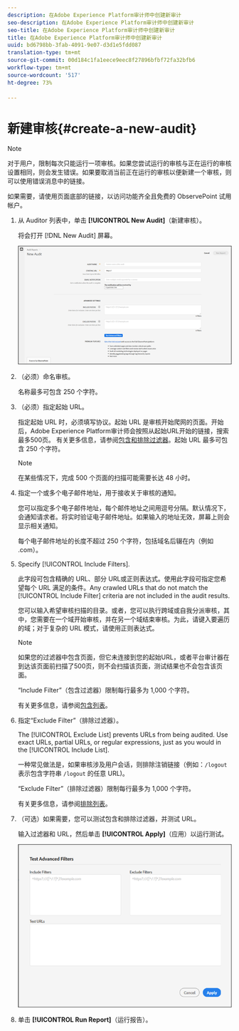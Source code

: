 ```yaml
---
description: 在Adobe Experience Platform审计师中创建新审计
seo-description: 在Adobe Experience Platform审计师中创建新审计
seo-title: 在Adobe Experience Platform审计师中创建新审计
title: 在Adobe Experience Platform审计师中创建新审计
uuid: bd6798bb-3fab-4091-9e07-d3d1e5fdd087
translation-type: tm+mt
source-git-commit: 00d184c1fa1eece9eec8f27896bfbf72fa32bfb6
workflow-type: tm+mt
source-wordcount: '517'
ht-degree: 73%

---
```



# 新建审核{#create-a-new-audit}

>[!NOTE]
>
>对于用户，限制每次只能运行一项审核。如果您尝试运行的审核与正在运行的审核设置相同，则会发生错误。如果要取消当前正在运行的审核以便新建一个审核，则可以使用错误消息中的链接。

如果需要，请使用页面底部的链接，以访问功能齐全且免费的 ObservePoint 试用帐户。

1. 从 Auditor 列表中，单击 **[!UICONTROL New Audit]**（新建审核）。

   将会打开 [!DNL New Audit] 屏幕。

   ![](assets/config.png)

1. （必须）命名审核。

   名称最多可包含 250 个字符。
1. （必须）指定起始 URL。

   指定起始 URL 时，必须填写协议。起始 URL 是审核开始爬网的页面。开始后，Adobe Experience Platform审计师会按照从起始URL开始的链接，搜索最多500页。 有关更多信息，请参阅[包含和排除过滤器](../create-audit/filters.md)。起始 URL 最多可包含 250 个字符。

   >[!NOTE]
   >
   >在某些情况下，完成 500 个页面的扫描可能需要长达 48 小时。

1. 指定一个或多个电子邮件地址，用于接收关于审核的通知。

   您可以指定多个电子邮件地址，每个邮件地址之间用逗号分隔。默认情况下，会通知请求者。将实时验证电子邮件地址。如果输入的地址无效，屏幕上则会显示相关通知。

   每个电子邮件地址的长度不超过 250 个字符，包括域名后辍在内（例如 .com）。

1. Specify [!UICONTROL Include Filters].

   此字段可包含精确的 URL、部分 URL或正则表达式。使用此字段可指定您希望每个 URL 满足的条件。Any crawled URLs that do not match the [!UICONTROL Include Filter] criteria are not included in the audit results.

   您可以输入希望审核扫描的目录。或者，您可以执行跨域或自我分派审核，其中，您需要在一个域开始审核，并在另一个域结束审核。为此，请键入要遍历的域；对于复杂的 URL 模式，请使用正则表达式。

   >[!NOTE]
   >
   >如果您的过滤器中包含页面，但它未连接到您的起始URL，或者平台审计器在到达该页面前扫描了500页，则不会扫描该页面，测试结果也不会包含该页面。

   “Include Filter”（包含过滤器）限制每行最多为 1,000 个字符。

   有关更多信息，请参阅[包含列表](../create-audit/filters.md)。
1. 指定“Exclude Filter”（排除过滤器）。

   The [!UICONTROL Exclude List] prevents URLs from being audited. Use exact URLs, partial URLs, or regular expressions, just as you would in the [!UICONTROL Include List].

   一种常见做法是，如果审核涉及用户会话，则排除注销链接（例如：`/logout` 表示包含字符串 `/logout` 的任意 URL)。

   “Exclude Filter”（排除过滤器）限制每行最多为 1,000 个字符。

   有关更多信息，请参阅[排除列表](../create-audit/filters.md)。
1. （可选）如果需要，您可以测试包含和排除过滤器，并测试 URL。

   输入过滤器和 URL，然后单击 **[!UICONTROL Apply]**（应用）以运行测试。

   ![](assets/test-advanced-filters.png)

1. 单击 **[!UICONTROL Run Report]**（运行报告）。
